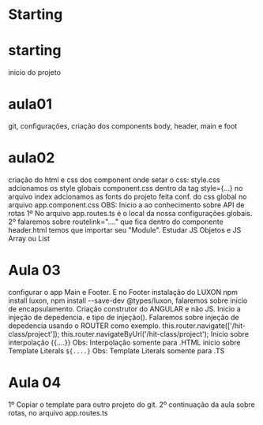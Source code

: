 # Starting

# starting 
inicio do projeto
# aula01
git, configurações, criação dos components body, header, main e foot
# aula02
criação do html e css dos component
onde setar o css:
style.css adcionamos os style globais
component.css
dentro da tag style={...}
no arquivo index adcionamos as fonts do projeto
feita  conf. do css global no arquivo app.component.css
OBS: Inicio a ao conhecimento sobre API de rotas
1º No arquivo app.routes.ts é o local da nossa configurações globais.
2º falaremos sobre routelink="...." que fica dentro do componente header.html
temos que importar seu "Module".
Estudar JS Objetos e JS Array ou List
# Aula 03 
configurar o app Main e Footer. E no Footer
instalação do LUXON  npm install luxon, npm install --save-dev @types/luxon, falaremos sobre inicio de encapsulamento.
Criação construtor do ANGULAR e não JS.
Inicio a injeção de depedencia. e tipo de injeção().
Falaremos sobre injeção de depedencia usando o ROUTER como exemplo. this.router.navigate(['/hit-class/project']); this.router.navigateByUrl('/hit-class/project');
Inicio sobre interpolação {{....}} Obs: Interpolação somente para .HTML
inicio sobre  Template Literals  `${....}` Obs: Template Literals somente para .TS

# Aula 04
1º Copiar o template para outro projeto do git.
2º continuação da aula sobre rotas, no arquivo app.routes.ts




